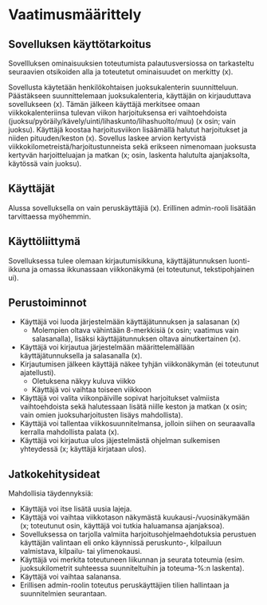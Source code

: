 # Vaatimusmäärittely

## Sovelluksen käyttötarkoitus

Sovellluksen ominaisuuksien toteutumista palautusversiossa on tarkasteltu seuraavien otsikoiden alla ja toteutetut ominaisuudet on merkitty (x).

Sovellusta käytetään henkilökohtaisen juoksukalenterin suunnitteluun. Päästäkseen suunnittelemaan juoksukalenteria, käyttäjän on kirjauduttava sovellukseen (x). Tämän jälkeen käyttäjä merkitsee omaan viikkokalenteriinsa tulevan viikon harjoituksensa eri vaihtoehdoista (juoksu/pyöräily/kävely/uinti/lihaskunto/lihashuolto/muu) (x osin; vain juoksu). Käyttäjä koostaa harjoitusviikon lisäämällä halutut harjoitukset ja niiden pituuden/keston (x). Sovellus laskee arvion kertyvistä viikkokilometreistä/harjoitustunneista sekä erikseen nimenomaan juoksusta kertyvän harjoitteluajan ja matkan (x; osin, laskenta halutulta ajanjaksolta, käytössä vain juoksu). 

## Käyttäjät

Alussa sovelluksella on vain peruskäyttäjiä (x). Erillinen admin-rooli lisätään tarvittaessa myöhemmin.

## Käyttöliittymä

Sovelluksessa tulee olemaan kirjautumisikkuna, käyttäjätunnuksen luonti-ikkuna ja omassa ikkunassaan viikkonäkymä (ei toteutunut, tekstipohjainen ui).

## Perustoiminnot

- Käyttäjä voi luoda järjestelmään käyttäjätunnuksen ja salasanan (x)
  - Molempien oltava vähintään 8-merkkisiä (x osin; vaatimus vain salasanalla), lisäksi käyttäjätunnuksen oltava ainutkertainen (x).
- Käyttäjä voi kirjautua järjestelmään määrittelemällään käyttäjätunnuksella ja salasanalla (x).
- Kirjautumisen jälkeen käyttäjä näkee tyhjän viikkonäkymän (ei toteutunut ajatellusti).
  - Oletuksena näkyy kuluva viikko
  - Käyttäjä voi vaihtaa toiseen viikkoon
- Käyttäjä voi valita viikonpäiville sopivat harjoitukset valmiista vaihtoehdoista sekä halutessaan lisätä niille keston ja matkan (x osin; vain omien juoksuharjoitusten lisäys mahdollista). 
- Käyttäjä voi tallentaa viikkosuunnitelmansa, jolloin siihen on seuraavalla kerralla mahdollista palata (x).
- Käyttäjä voi kirjautua ulos jäjestelmästä ohjelman sulkemisen yhteydessä (x; käyttäjä kirjataan ulos).


## Jatkokehitysideat

Mahdollisia täydennyksiä:

- Käyttäjä voi itse lisätä uusia lajeja.
- Käyttäjä voi vaihtaa viikkotason näkymästä kuukausi-/vuosinäkymään (x; toteutunut osin, käyttäjä voi tutkia haluamansa ajanjaksoa).
- Sovelluksessa on tarjolla valmiita harjoitusohjelmaehdotuksia perustuen käyttäjän valintaan eli onko käynnissä peruskunto-, kilpailuun valmistava, kilpailu- tai ylimenokausi.
- Käyttäjä voi merkita toteutuneen liikunnan ja seurata toteumia (esim. juoksukilometrit suhteessa suunniteltuihin ja toteuma-%:n laskenta).
- Käyttäjä voi vaihtaa salanansa.
- Erillisen admin-roolin toteutus peruskäyttäjien tilien hallintaan ja suunnitelmien seurantaan.
